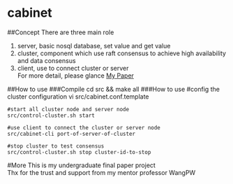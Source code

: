 # cabinet
##Concept
There are three main role    
1. server, basic nosql database, set value and get value    
2. cluster, component which use raft consensus to achieve high availability and data consensus    
3. client, use to connect cluster or server    
For more detail, please glance [My Paper](https://github.com/dszhengyu/cabinet/raw/master/基于Raft协议的分布式Nosql数据库集群实现.pdf)

##How to use
###Compile
    cd src && make all
###How to use 
    #config the cluster configuration
    vi src/cabinet.conf.template 

    #start all cluster node and server node
    src/control-cluster.sh start  

    #use client to connect the cluster or server node
    src/cabinet-cli port-of-server-of-cluster 

    #stop cluster to test consensus
    src/control-cluster.sh stop cluster-id-to-stop 

#More 
This is my undergraduate final paper project    
Thx for the trust and support from my mentor professor WangPW   